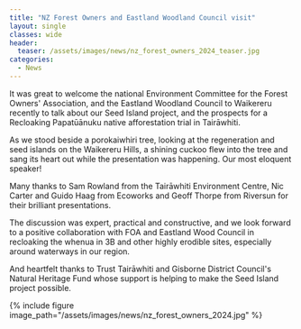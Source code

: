 ```yaml
---
title: "NZ Forest Owners and Eastland Woodland Council visit"
layout: single
classes: wide
header:
  teaser: /assets/images/news/nz_forest_owners_2024_teaser.jpg
categories:
  - News
---
```


It was great to welcome the national Environment Committee for the Forest Owners' Association, and the Eastland Woodland Council to Waikereru recently to talk about our Seed Island project, and the prospects for a Recloaking Papatūānuku native afforestation trial in Tairāwhiti.

As we stood beside a porokaiwhiri tree, looking at the regeneration and seed islands on the Waikereru Hills, a shining cuckoo flew into the tree and sang its heart out while the presentation was happening.  Our most eloquent speaker!

Many thanks to Sam Rowland from the Tairāwhiti Environment Centre, Nic Carter and Guido Haag from Ecoworks and Geoff Thorpe from Riversun for their brilliant presentations.

The discussion was expert, practical and constructive, and we look forward to a positive collaboration with FOA and Eastland Wood Council in recloaking the whenua in 3B and other highly erodible sites, especially around waterways in our region.

And heartfelt thanks to Trust Tairāwhiti and Gisborne District Council's Natural Heritage Fund whose support is helping to make the Seed Island project possible.

{% include figure image_path="/assets/images/news/nz_forest_owners_2024.jpg" %}